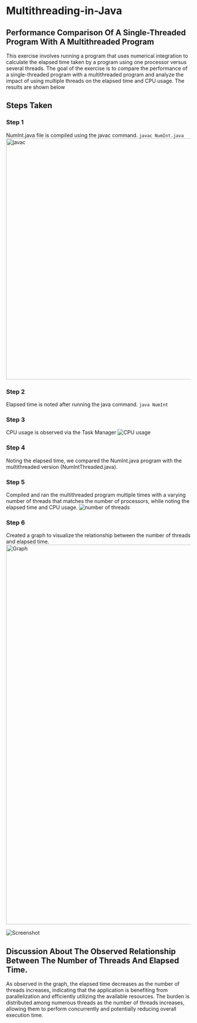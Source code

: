 # Multithreading-in-Java
## Performance Comparison Of A Single-Threaded Program With A Multithreaded Program 
This exercise involves running a program that uses numerical integration to calculate the elapsed time taken by a program using one processor versus several threads. The goal of the exercise is to compare the performance of a single-threaded program with a multithreaded program and analyze the impact of using multiple threads on the elapsed time and CPU usage. The results are shown below

## Steps Taken
### Step 1
NumInt.java file is compiled using the javac command.
  ```javac NumInt.java```
<img width="656" alt="javac " src="https://github.com/oriyomibadmus/Multithreading-in-Java/assets/20837551/fe7db1b4-ffb4-476b-add8-26d4c0681fff">

### Step 2
Elapsed time is noted after running the java command.
   ```java NumInt```

### Step 3
CPU usage is observed via the Task Manager
   ![CPU usage](https://github.com/oriyomibadmus/Multithreading-in-Java/assets/20837551/f314ac30-f08d-4824-b12b-e56c1dc73604)

### Step 4
Noting the elapsed time, we compared the NumInt.java program with the multithreaded version (NumIntThreaded.java).

### Step 5
Compiled and ran the multithreaded program multiple times with a varying number of threads that matches the number of processors, while noting the elapsed time and CPU usage.
   ![number of threads](https://github.com/oriyomibadmus/Multithreading-in-Java/assets/20837551/741df379-b128-4c53-b9a4-ba395e18179d)

### Step 6
Created a graph to visualize the relationship between the number of threads and elapsed time.
   <img width="1033" alt="Graph" src="https://github.com/oriyomibadmus/Multithreading-in-Java/assets/20837551/f02c5732-6e5e-402c-8b9d-c7ed1b0d63c5">

![Screenshot](https://github.com/oriyomibadmus/Multithreading-in-Java/assets/20837551/a16153fd-6b61-4535-ac2e-7a344192c812)

## Discussion About The Observed Relationship Between The Number of Threads And Elapsed Time.

As observed in the graph, the elapsed time decreases as the number of threads increases, indicating that the application is benefiting from parallelization and efficiently utilizing the available resources. The burden is distributed among numerous threads as the number of threads increases, allowing them to perform concurrently and potentially reducing overall execution time.
